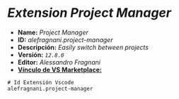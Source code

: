<!-- Autor: Daniel Benjamin Perez Morales -->
<!-- GitHub: https://github.com/DanielBenjaminPerezMoralesDev13 -->
<!-- GitLab: https://gitlab.com/DanielBenjaminPerezMoralesDev13 -->
<!-- Correo electrónico: danielperezdev@proton.me -->

# ***Extension Project Manager***

- **Name:** *Project Manager*
- **ID:** *alefragnani.project-manager*
- **Descripción:** *Easily switch between projects*
- **Versión:** *`12.8.0`*
- **Editor:** *Alessandro Fragnani*
- **[Vínculo de VS Marketplace:](https://marketplace.visualstudio.com/items?itemName=alefragnani.project-manager "https://marketplace.visualstudio.com/items?itemName=alefragnani.project-manager")**

```plaintext
# Id Extensión Vscode
alefragnani.project-manager
```
